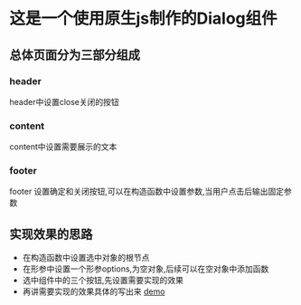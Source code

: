 # 这是一个使用原生js制作的Dialog组件
## 总体页面分为三部分组成
### header
header中设置close关闭的按钮
### content
content中设置需要展示的文本
### footer
footer 设置确定和关闭按钮,可以在构造函数中设置参数,当用户点击后输出固定参数
## 实现效果的思路
- 在构造函数中设置选中对象的根节点
- 在形参中设置一个形参options,为空对象,后续可以在空对象中添加函数
- 选中组件中的三个按钮,先设置需要实现的效果
- 再讲需要实现的效果具体的写出来
[demo](https://gitgundam.github.io/wheel-dialog/Dialog/1.html)
